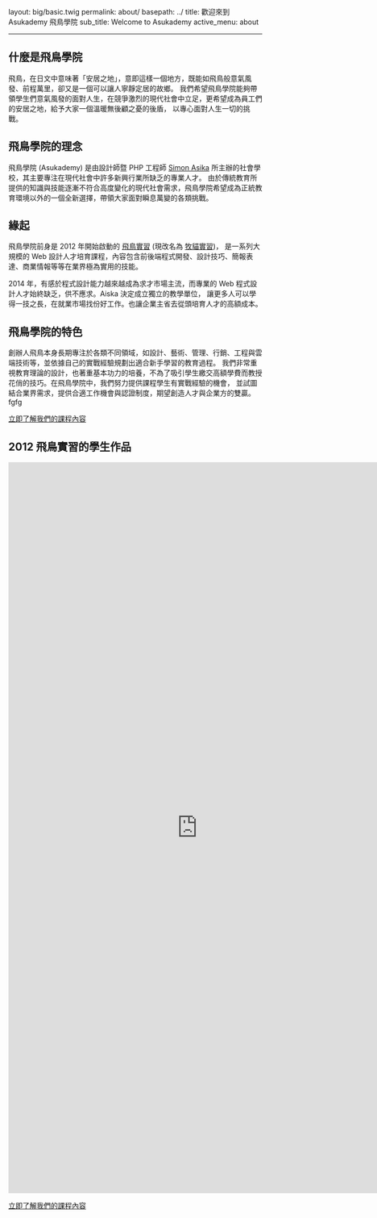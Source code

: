 layout: big/basic.twig
permalink: about/
basepath: ../
title: 歡迎來到 Asukademy 飛鳥學院
sub_title: Welcome to Asukademy
active_menu: about

---

## 什麼是飛鳥學院

飛鳥，在日文中意味著「安居之地」，意即這樣一個地方，既能如飛鳥般意氣風發、前程萬里，卻又是一個可以讓人寧靜定居的故鄉。
我們希望飛鳥學院能夠帶領學生們意氣風發的面對人生，在競爭激烈的現代社會中立足，更希望成為員工們的安居之地，給予大家一個溫暖無後顧之憂的後盾，
以專心面對人生一切的挑戰。

## 飛鳥學院的理念

飛鳥學院 (Asukademy) 是由設計師暨 PHP 工程師 [Simon Asika](http://about.asika.tw/) 所主辦的社會學校，其主要專注在現代社會中許多新興行業所缺乏的專業人才。
由於傳統教育所提供的知識與技能逐漸不符合高度變化的現代社會需求，飛鳥學院希望成為正統教育環境以外的一個全新選擇，帶領大家面對瞬息萬變的各類挑戰。

## 緣起

飛鳥學院前身是 2012 年開始啟動的 [飛鳥實習](http://asikart.com/internship/about.html) (現改名為 [牧貓實習](http://intern.grazingcat.com/about-intern.html))，
是一系列大規模的 Web 設計人才培育課程，內容包含前後端程式開發、設計技巧、簡報表達、商業情報等等在業界極為實用的技能。

2014 年，有感於程式設計能力越來越成為求才市場主流，而專業的 Web 程式設計人才始終缺乏，供不應求。Aiska 決定成立獨立的教學單位，
讓更多人可以學得一技之長，在就業市場找份好工作。也讓企業主省去從頭培育人才的高額成本。

## 飛鳥學院的特色

創辦人飛鳥本身長期專注於各類不同領域，如設計、藝術、管理、行銷、工程與雲端技術等，並依據自己的實戰經驗規劃出適合新手學習的教育過程。
我們非常重視教育理論的設計，也著重基本功力的培養，不為了吸引學生繳交高額學費而教授花俏的技巧。在飛鳥學院中，我們努力提供課程學生有實戰經驗的機會，
並試圖結合業界需求，提供合適工作機會與認證制度，期望創造人才與企業方的雙贏。
fgfg
<p>
    <a style="margin-top: 50px;" class="see-course-button uk-button uk-button-hero uk-button-primary" href="{{ this.basepath }}courses">
        立即了解我們的課程內容
    </a>
</p>

## 2012 飛鳥實習的學生作品

<div id="photos"></div>
<iframe src="http://embedsocial.com/facebook_album/album_photos/349910658510987" width="750" height="1450" frameborder="0" scrolling="no" marginheight="0"  marginwidth="0"></iframe>

<p>
    <a style="margin-top: 50px;" class="see-course-button uk-button uk-button-hero uk-button-primary" href="{{ this.basepath }}courses">
        立即了解我們的課程內容
    </a>
</p>
